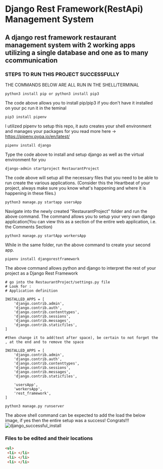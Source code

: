 # Django Rest Framework(RestApi) Management System
## A django rest framework restaurant management system with 2 working apps utilizing a single database and one as to many ccommunication

### STEPS TO RUN THIS PROJECT SUCCESSFULLY
THE COMMANDS BELOW ARE ALL RUN IN THE SHELL/TERMINAL
```shell
python3 install pip or python3 install pip3 
```
The code above allows you to install pip/pip3 if you don't have it installed on your pc run it in the teminal

```shell
pip3 install pipenv 
```
I utilized pipenv to setup this repo, it auto creates your shell environment and manages your packages for you read more
 here -> https://pipenv.pypa.io/en/latest/

```shell
pipenv install django
```
Type the code above to install and setup django as well as the virtual environment for you

```shell 
django-admin startproject RestaurantProject
```
The code above will setup all the necessary files that you need to be able to run create the various applications. (Consider this the Heartbeat of your project, always make sure you know what's happening and where it is happening in these files.)

```python3
python3 manage.py startapp usersApp
```
Navigate into the newly created "RestaurantProject" folder and run the above command.
The command allows you to setup your very own django application(You can view this as a section of the entire web application, i.e. the Comments Section)

```python3
python3 manage.py startApp workersApp
```
While in the same folder, run the above command to create your second app.

```shell
pipenv install djangorestframework
```
The above command allows python and django to interpret the rest of your project as a Django Rest Framework
```python3
# go into the RestaurantProject/settings.py file 
# Look for :
# Application definition

INSTALLED_APPS = [
    'django.contrib.admin',
    'django.contrib.auth',
    'django.contrib.contenttypes',
    'django.contrib.sessions',
    'django.contrib.messages',
    'django.contrib.staticfiles',
]

#then change it to add(text after space), be certain to not forget the , at the end and to remove the space

INSTALLED_APPS = [
    'django.contrib.admin',
    'django.contrib.auth',
    'django.contrib.contenttypes',
    'django.contrib.sessions',
    'django.contrib.messages',
    'django.contrib.staticfiles',
    
    'usersApp',
    'workersApp',
    'rest_framework',
]

```

```shell
python3 manage.py runserver
```
The above shell command can be expected to add the load the below image, if yes then the entire setup was a success! Congrats!!!
![django_successful_install](https://user-images.githubusercontent.com/46927702/210017141-7324a12d-3cd8-455a-9df2-48e6eda83f01.png)


### Files to be edited and their locations
```html
<ul> 
 <li> </li>
 <li> </li>
 <li> </li>

```









